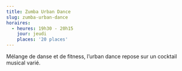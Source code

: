 ```yaml
---
title: Zumba Urban Dance
slug: zumba-urban-dance
horaires:
  - heures: 19h30 - 20h15
    jour: jeudi
    places: '20 places'
---
```

Mélange de danse et de fitness, l’urban dance repose sur un cocktail musical varié.
